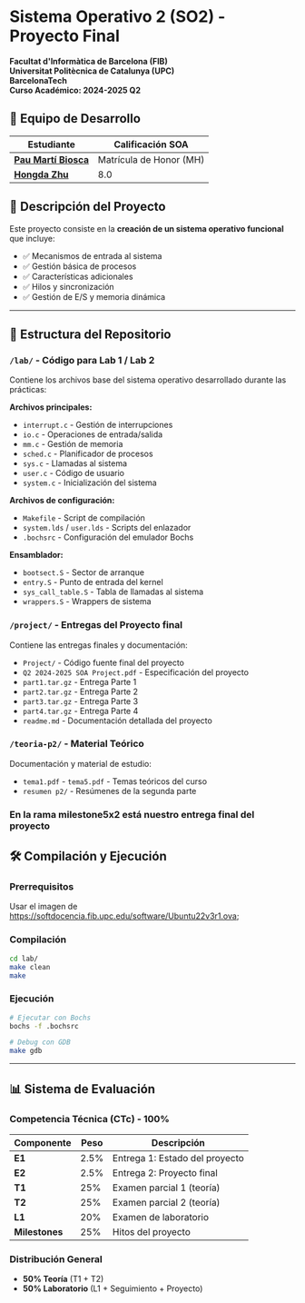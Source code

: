# Sistema Operativo 2 (SO2) - Proyecto Final
**Facultat d'Informàtica de Barcelona (FIB)**  
**Universitat Politècnica de Catalunya (UPC)**  
**BarcelonaTech**  
**Curso Académico: 2024-2025 Q2**

## 👥 Equipo de Desarrollo

| Estudiante                                       | Calificación SOA        |
| ------------------------------------------------ | ----------------------- |
| **[Pau Martí Biosca](https://github.com/PauHPMCBR)** | Matrícula de Honor (MH) |
| **[Hongda Zhu](https://github.com/hongda-zhu)** | 8.0                     |


## 🎯 Descripción del Proyecto

Este proyecto consiste en la **creación de un sistema operativo funcional** que incluye:

- ✅ Mecanismos de entrada al sistema
- ✅ Gestión básica de procesos
- ✅ Características adicionales
- ✅ Hilos y sincronización
- ✅ Gestión de E/S y memoria dinámica

---

## 📁 Estructura del Repositorio

### `/lab/` - Código para Lab 1 / Lab 2
Contiene los archivos base del sistema operativo desarrollado durante las prácticas:

**Archivos principales:**
- `interrupt.c` - Gestión de interrupciones
- `io.c` - Operaciones de entrada/salida
- `mm.c` - Gestión de memoria
- `sched.c` - Planificador de procesos
- `sys.c` - Llamadas al sistema
- `user.c` - Código de usuario
- `system.c` - Inicialización del sistema

**Archivos de configuración:**
- `Makefile` - Script de compilación
- `system.lds` / `user.lds` - Scripts del enlazador
- `.bochsrc` - Configuración del emulador Bochs

**Ensamblador:**
- `bootsect.S` - Sector de arranque
- `entry.S` - Punto de entrada del kernel
- `sys_call_table.S` - Tabla de llamadas al sistema
- `wrappers.S` - Wrappers de sistema

### `/project/` - Entregas del Proyecto final
Contiene las entregas finales y documentación:

- `Project/` - Código fuente final del proyecto
- `Q2 2024-2025 SOA Project.pdf` - Especificación del proyecto
- `part1.tar.gz` - Entrega Parte 1
- `part2.tar.gz` - Entrega Parte 2  
- `part3.tar.gz` - Entrega Parte 3
- `part4.tar.gz` - Entrega Parte 4
- `readme.md` - Documentación detallada del proyecto

### `/teoria-p2/` - Material Teórico
Documentación y material de estudio:
- `tema1.pdf` - `tema5.pdf` - Temas teóricos del curso
- `resumen p2/` - Resúmenes de la segunda parte

### En la rama milestone5x2 está nuestro entrega final del proyecto


## 🛠️ Compilación y Ejecución

### Prerrequisitos

Usar el imagen de https://softdocencia.fib.upc.edu/software/Ubuntu22v3r1.ova;

### Compilación
```bash
cd lab/
make clean
make
```

### Ejecución
```bash
# Ejecutar con Bochs
bochs -f .bochsrc

# Debug con GDB
make gdb
```

---

## 📊 Sistema de Evaluación

### **Competencia Técnica (CTc) - 100%**

| Componente | Peso | Descripción |
|------------|------|-------------|
| **E1** | 2.5% | Entrega 1: Estado del proyecto |
| **E2** | 2.5% | Entrega 2: Proyecto final |
| **T1** | 25% | Examen parcial 1 (teoría) |
| **T2** | 25% | Examen parcial 2 (teoría) |
| **L1** | 20% | Examen de laboratorio |
| **Milestones** | 25% | Hitos del proyecto |

### **Distribución General**
- **50% Teoría** (T1 + T2)
- **50% Laboratorio** (L1 + Seguimiento + Proyecto)

